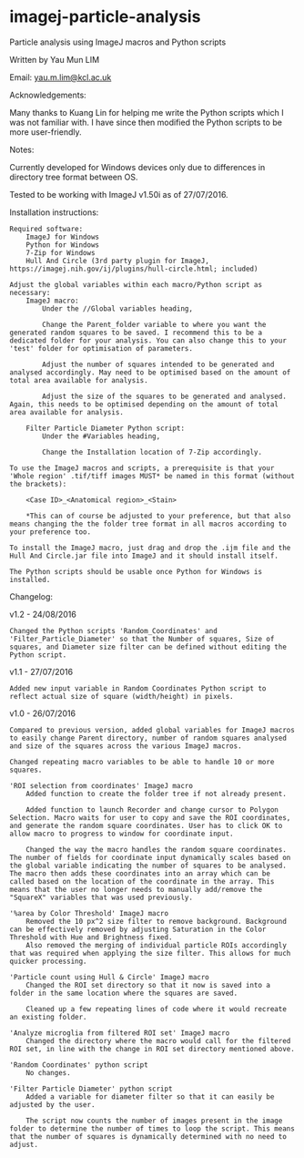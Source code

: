 # imagej-particle-analysis

Particle analysis using ImageJ macros and Python scripts

Written by Yau Mun LIM

Email: yau.m.lim@kcl.ac.uk

Acknowledgements:

Many thanks to Kuang Lin for helping me write the Python scripts which I was not familiar with. I have since then modified the Python scripts to be more user-friendly.

Notes:

Currently developed for Windows devices only due to differences in directory tree format between OS.

Tested to be working with ImageJ v1.50i as of 27/07/2016.

Installation instructions:
	
	Required software:
		ImageJ for Windows
		Python for Windows
		7-Zip for Windows
		Hull And Circle (3rd party plugin for ImageJ, https://imagej.nih.gov/ij/plugins/hull-circle.html; included)
		
	Adjust the global variables within each macro/Python script as necessary:
		ImageJ macro:
			Under the //Global variables heading,
			
			Change the Parent_folder variable to where you want the generated random squares to be saved. I recommend this to be a dedicated folder for your analysis. You can also change this to your 'test' folder for optimisation of parameters.
			
			Adjust the number of squares intended to be generated and analysed accordingly. May need to be optimised based on the amount of total area available for analysis.
			
			Adjust the size of the squares to be generated and analysed. Again, this needs to be optimised depending on the amount of total area available for analysis.
			
		Filter Particle Diameter Python script:
			Under the #Variables heading,
			
			Change the Installation location of 7-Zip accordingly.
			
	To use the ImageJ macros and scripts, a prerequisite is that your 'Whole region' .tif/tiff images MUST* be named in this format (without the brackets):
	
		<Case ID>_<Anatomical region>_<Stain>
	
		*This can of course be adjusted to your preference, but that also means changing the the folder tree format in all macros according to your preference too.
	
	To install the ImageJ macro, just drag and drop the .ijm file and the Hull And Circle.jar file into ImageJ and it should install itself.
	
	The Python scripts should be usable once Python for Windows is installed.
			

Changelog:

v1.2 - 24/08/2016

	Changed the Python scripts 'Random_Coordinates' and 'Filter_Particle_Diameter' so that the Number of squares, Size of squares, and Diameter size filter can be defined without editing the Python script.

v1.1 - 27/07/2016

	Added new input variable in Random Coordinates Python script to reflect actual size of square (width/height) in pixels.


v1.0 - 26/07/2016

	Compared to previous version, added global variables for ImageJ macros to easily change Parent directory, number of random squares analysed and size of the squares across the various ImageJ macros.

	Changed repeating macro variables to be able to handle 10 or more squares.

	'ROI selection from coordinates' ImageJ macro
		Added function to create the folder tree if not already present.
	
		Added function to launch Recorder and change cursor to Polygon Selection. Macro waits for user to copy and save the ROI coordinates, and generate the random square coordinates. User has to click OK to allow macro to progress to window for coordinate input.
	
		Changed the way the macro handles the random square coordinates. The number of fields for coordinate input dynamically scales based on the global variable indicating the number of squares to be analysed. The macro then adds these coordinates into an array which can be called based on the location of the coordinate in the array. This means that the user no longer needs to manually add/remove the "SquareX" variables that was used previously.
	
	'%area by Color Threshold' ImageJ macro
		Removed the 10 px^2 size filter to remove background. Background can be effectively removed by adjusting Saturation in the Color Threshold with Hue and Brightness fixed.
		Also removed the merging of individual particle ROIs accordingly that was required when applying the size filter. This allows for much quicker processing.
	
	'Particle count using Hull & Circle' ImageJ macro
		Changed the ROI set directory so that it now is saved into a folder in the same location where the squares are saved.
	
		Cleaned up a few repeating lines of code where it would recreate an existing folder.
	
	'Analyze microglia from filtered ROI set' ImageJ macro
		Changed the directory where the macro would call for the filtered ROI set, in line with the change in ROI set directory mentioned above.
	
	'Random Coordinates' python script
		No changes.
	
	'Filter Particle Diameter' python script
		Added a variable for diameter filter so that it can easily be adjusted by the user.
	
		The script now counts the number of images present in the image folder to determine the number of times to loop the script. This means that the number of squares is dynamically determined with no need to adjust.
